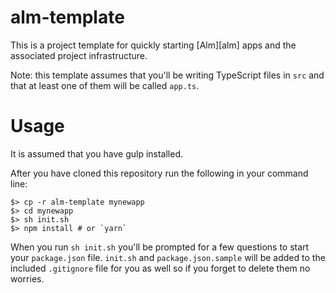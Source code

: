 # alm-template

This is a project template for quickly starting [Alm][alm] apps and the
associated project infrastructure.

Note: this template assumes that you'll be writing TypeScript files in `src`
and that at least one of them will be called `app.ts`.

# Usage

It is assumed that you have gulp installed.

After you have cloned this repository run the following in your command line:

    $> cp -r alm-template mynewapp
    $> cd mynewapp
    $> sh init.sh
    $> npm install # or `yarn`

When you run `sh init.sh` you'll be prompted for a few questions to start your
`package.json` file. `init.sh` and `package.json.sample` will be added to the
included `.gitignore` file for you as well so if you forget to delete them
no worries.
